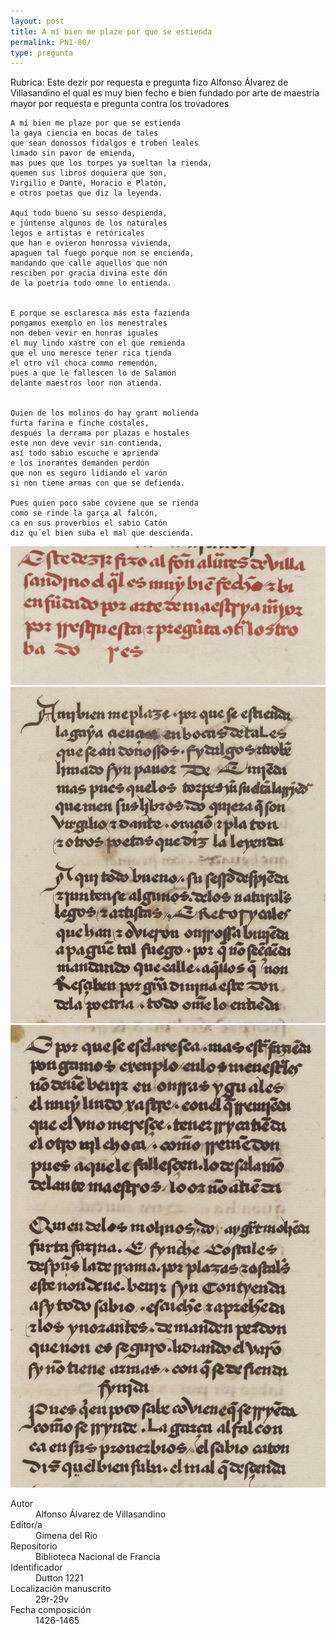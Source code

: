 ```yaml
---
layout: post
title: A mí bien me plaze por que se estienda
permalink: PN1-80/
type: pregunta
---
```

   
Rubrica: Este dezir por requesta e pregunta fizo Alfonso Álvarez de Villasandino el qual es muy bien fecho e bien fundado por arte de maestria mayor por requesta e pregunta contra los trovadores

    A mí bien me plaze por que se estienda
    la gaya ciencia en bocas de tales
    que sean donossos fidalgos e troben leales
    limado sin pavor de emienda,
    mas pues que los torpes ya sueltan la rienda,
    quemen sus libros doquiera que son,
    Virgilio e Dante, Horacio e Platón,
    e otros poetas que diz la leyenda.

    Aquí todo bueno su sesso despienda,
    e júntense algunos de los naturales
    legos e artistas e retóricales
    que han e ovieron honrossa vivienda,
    apaguen tal fuego porque non se encienda,
    mandando que calle aquellos que nón
    resciben por gracia divina este dón
    de la poetría todo omne lo entienda.


    E porque se esclaresca más esta fazienda
    pongamos exemplo en los menestrales
    non deben vevir en honras iguales
    el muy lindo xastre con el que remienda
    que el uno meresce tener rica tienda
    el otro vil choca commo remendón,
    pues a que le fallescen lo de Salamón
    delante maestros loor non atienda.


    Quien de los molinos do hay grant molienda
    furta farina e finche costales,
    después la derrama por plazas e hostales
    este non deve vevir sin contienda,
    así todo sabio escuche e aprienda
    e los inorantes demanden perdón
    que non es seguro lidiando el varón
    si non tiene armas con que se defienda.

    Pues quien poco sabe coviene que se rienda
    como se rinde la garça al falcón,
    ca en sus proverbios el sabio Catón
    diz qu´el bien suba el mal que descienda.

![](../img/PN1-80-29r-0.jpg)
![](../img/PN1-80-29v-1.jpg)
![](../img/PN1-80-29v-2.jpg)

<dl>
    <dt>Autor</dt>
    <dd>Alfonso Álvarez de Villasandino</dd>
    <dt>Editor/a</dt>
    <dd>Gimena del Rio</dd>
    <dt>Repositorio</dt>
    <dd>Biblioteca Nacional de Francia</dd>
    <dt>Identificador</dt>
    <dd>Dutton 1221</dd>
    <dt>Localización manuscrito</dt>
    <dd>29r-29v</dd>
    <dt>Fecha composición</dt>
    <dd>1426-1465</dd>
</dl>